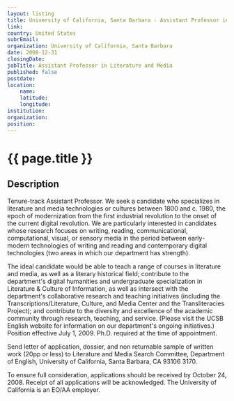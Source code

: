 ```yaml
---
layout: listing
title: University of California, Santa Barbara - Assistant Professor in Literature and Media
link:
country: United States
subrEmail: 
organization: University of California, Santa Barbara 
date: 2008-12-31
closingDate: 
jobTitle: Assistant Professor in Literature and Media
published: false
postdate:
location:
    name: 
    latitude: 
    longitude: 
institution: 
organization: 
position: 
--- 
```



# {{ page.title }}

## Description






<p>Tenure-track Assistant Professor.  We seek a candidate who specializes
in literature and media technologies or cultures between 1800 and c.
1980, the epoch of modernization from the first industrial revolution
to the onset of the current digital revolution. We are particularly
interested in candidates whose research focuses on writing, reading,
communicational, computational, visual, or sensory media in the period
between early-modern technologies of writing and reading  and
contemporary digital technologies (two areas in which our department
has strength).</p>

<p>The ideal candidate would be able to teach a range of courses in
literature and media, as well as a literary historical field;
contribute to the department's digital humanities and undergraduate
specialization in Literature & Culture of Information, as well as
intersect with the department's collaborative research and teaching
initiatives (including the Transcriptions/Literature, Culture, and
Media Center and the Transliteracies Project); and contribute to the
diversity and excellence of the academic community through research,
teaching, and service.  (Please visit the UCSB English website for
information on our department's ongoing initiatives.)  Position
effective July 1, 2009. Ph.D. required at the time of appointment.</p>

<p>Send letter of application, dossier, and non returnable sample of
written work (20pp or less) to Literature and Media Search Committee,
Department of English, University of California, Santa Barbara, CA
93106 3170.</p>

<p>To ensure full consideration, applications should be received by
October 24, 2008. Receipt of all applications will be acknowledged.
The University of California is an EO/AA employer. </p>

